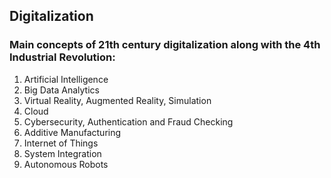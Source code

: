 ## Digitalization
### Main concepts of 21th century digitalization along with the 4th Industrial Revolution:

1. Artificial Intelligence
2. Big Data Analytics
3. Virtual Reality, Augmented Reality, Simulation
4. Cloud
5. Cybersecurity, Authentication and Fraud Checking
6. Additive Manufacturing
7. Internet of Things
8. System Integration
9. Autonomous Robots
